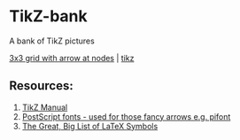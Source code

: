 # TikZ-bank
A bank of TikZ pictures

[3x3 grid with arrow at nodes](https://github.com/djkuzhively/TikZ-bank/blob/master/pictures/grid-arrow-nodes.pdf) | [tikz](https://github.com/djkuzhively/TikZ-bank/blob/master/code/grid-arrow-nodes.tex)

## Resources:

1. [TikZ Manual](http://mirror.iopb.res.in/tex-archive/graphics/pgf/base/doc/pgfmanual.pdf)
2. [PostScript fonts - used for those fancy arrows e.g. pifont](http://ctan.imsc.res.in/macros/latex/required/psnfss/psnfss2e.pdf)
3. [The Great, Big List of LaTeX Symbols](https://www.rpi.edu/dept/arc/training/latex/LaTeX_symbols.pdf)
